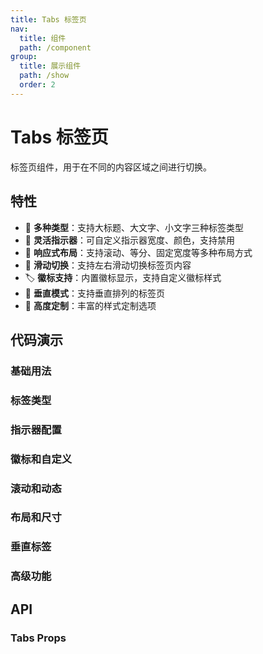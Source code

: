 ```yaml
---
title: Tabs 标签页
nav:
  title: 组件
  path: /component
group:
  title: 展示组件
  path: /show
  order: 2
---
```


# Tabs 标签页

标签页组件，用于在不同的内容区域之间进行切换。

## 特性

- 🎨 **多种类型**：支持大标题、大文字、小文字三种标签类型
- 🎯 **灵活指示器**：可自定义指示器宽度、颜色，支持禁用
- 📱 **响应式布局**：支持滚动、等分、固定宽度等多种布局方式
- 🔄 **滑动切换**：支持左右滑动切换标签页内容
- 🏷️ **徽标支持**：内置徽标显示，支持自定义徽标样式
- 📐 **垂直模式**：支持垂直排列的标签页
- 🔧 **高度定制**：丰富的样式定制选项

## 代码演示

### 基础用法
<code src="./__fixtures__/basicUsage.tsx"></code>

### 标签类型
<code src="./__fixtures__/tabTypes.tsx"></code>

### 指示器配置
<code src="./__fixtures__/indicatorConfig.tsx"></code>

### 徽标和自定义
<code src="./__fixtures__/badgeAndCustom.tsx"></code>

### 滚动和动态
<code src="./__fixtures__/scrollableAndDynamic.tsx"></code>

### 布局和尺寸
<code src="./__fixtures__/layoutAndSize.tsx"></code>

### 垂直标签
<code src="./__fixtures__/verticalTabs.tsx"></code>

### 高级功能
<code src="./__fixtures__/advancedFeatures.tsx"></code>

## API

### Tabs Props
<API hideTitle src="./Tabs.tsx"></API>
